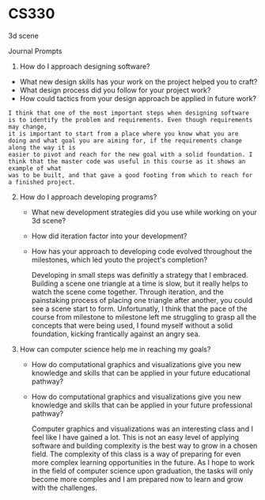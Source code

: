 # CS330
3d scene



Journal Prompts

1. How do I approach designing software?
  -  What new design skills has your work on the project helped you to craft?
  -  What design process did you follow for your project work?
  -  How could tactics from your design approach be applied in future work?

    I think that one of the most important steps when designing software is to identify the problem and requirements. Even though requirements may change,
    it is important to start from a place where you know what you are doing and what goal you are aiming for, if the requirements change along the way it is
    easier to pivot and reach for the new goal with a solid foundation. I think that the master code was useful in this course as it shows an example of what 
    was to be built, and that gave a good footing from which to reach for a finished project.

2. How do I approach developing programs?
   - What new development strategies did you use while working on your 3d scene?
   - How did iteration factor into your development?
   - How has your approach to developing code evolved throughout the milestones, which led youto the project's completion?
  
     Developing in small steps was definitly a strategy that I embraced. Building a scene one triangle at a time is slow, but it really helps to watch
     the scene come together. Through iteration, and the painstaking process of placing one triangle after another, you could see a scene start to form.
     Unfortunatly, I think that the pace of the course from milestone to milestone left me struggling to grasp all the concepts that were being used,
     I found myself without a solid foundation, kicking frantically against an angry sea.
  
3. How can computer science help me in reaching my goals?
   - How do computational graphics and visualizations give you new knowledge and skills that can be applied in your future educational pathway?
   - How do computational graphics and visualizations give you new knowledge and skills that can be applied in your future professional pathway?
  
     Computer graphics and visualizations was an interesting class and I feel like I have gained a lot. This is not an easy level of applying software
     and building complexity is the best way to grow in a chosen field. The complexity of this class is a way of preparing for even more complex learning
     opportunities in the future. As I hope to work in the field of computer science upon graduation, the tasks will only become more comples and I am
     prepared now to learn and grow with the challenges. 
